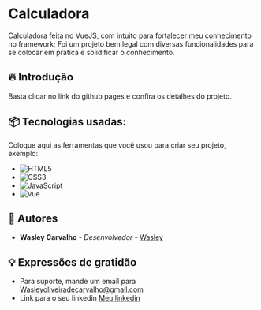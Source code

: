 # Calculadora

Calculadora feita no VueJS, com intuito para fortalecer meu conhecimento no framework; Foi um projeto bem legal com diversas funcionalidades para se colocar em prática e solidificar o conhecimento.

## 🔥 Introdução

Basta clicar no link do github pages e confira os detalhes do projeto.

## 📦 Tecnologias usadas:

Coloque aqui as ferramentas que você usou para criar seu projeto, exemplo:

* ![HTML5](https://img.shields.io/badge/html5-%23E34F26.svg?style=for-the-badge&logo=html5&logoColor=white)
* ![CSS3](https://img.shields.io/badge/css3-%231572B6.svg?style=for-the-badge&logo=css3&logoColor=white)
* ![JavaScript](https://img.shields.io/badge/javascript-%23323330.svg?style=for-the-badge&logo=javascript&logoColor=%23F7DF1E)
* ![vue](https://img.shields.io/badge/vue-%2320232a.svg?style=for-the-badge&logo=vuejs&logoColor=%2361DAFB)

## 👷 Autores

* **Wasley Carvalho** - *Desenvolvedor* - [Wasley](https://github.com/wasleyfps)

## 💡 Expressões de gratidão

* Para suporte, mande um email para Wasleyoliveiradecarvalho@gmail.com
* Link para o seu linkedin [Meu linkedin](https://www.linkedin.com/in/wasleyfps/)
